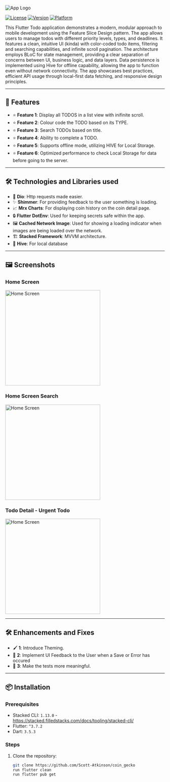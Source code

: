 ![App Logo](https://cdn.prod.website-files.com/64c2a942390de869d73c144c/652ff485558d6fef7814a40b_CartonCloud_Logo_white_text%201.svg) <!-- Replace with your app logo URL -->

[![License](https://img.shields.io/github/license/username/repository)](LICENSE)
[![Version](https://img.shields.io/badge/version-1.0.0-blue)]()
[![Platform](https://img.shields.io/badge/platform-iOS%20%7C%20Android-brightgreen)]()

This Flutter Todo application demonstrates a modern, modular approach to mobile development using the Feature Slice Design pattern. The app allows users to manage todos with different priority levels, types, and deadlines. It features a clean, intuitive UI (kinda) with color-coded todo items, filtering and searching capabilities, and infinite scroll pagination. The architecture employs BLoC for state management, providing a clear separation of concerns between UI, business logic, and data layers. Data persistence is implemented using Hive for offline capability, allowing the app to function even without network connectivity. The app showcases best practices, efficient API usage through local-first data fetching, and responsive design principles.

---

## 🚀 Features

- ⭐ **Feature 1**: Display all TODOS in a list view with inifinite scroll.
- ⭐ **Feature 2**: Colour code the TODO based on its TYPE.
- ⭐ **Feature 3**: Search TODOs based on title.
- ⭐ **Feature 4**: Ability to complete a TODO.
- ⭐ **Feature 5**: Supports offline mode, utilizing HIVE for Local Storage.
- ⭐ **Feature 6**: Optimized performance to check Local Storage for data before going to the server.


---

## 🛠️ Technologies and Libraries used

- 📡 **Dio**: Http requests made easier.
- ✨ **Shimmer**: For providing feedback to the user something is loading.
- 📈 **Mrx Charts**: For displaying coin history on the coin detail page.
- 🔒 **Flutter DotEnv**: Used for keeping secrets safe within the app.
- 🖼️ **Cached Network Image**: Used for showing a loading indicator when images are being loaded over the network.
- 🏗️ **Stacked Framework**: MVVM architecture.
- 🐝 **Hive**: For local database

---

## 🖼️ Screenshots

### Home Screen
<img src="https://github.com/user-attachments/assets/d0601367-caa4-4550-8379-67826606783a" alt="Home Screen" width="300"/>

### Home Screen Search
<img src="https://github.com/user-attachments/assets/b7c459e1-22a2-4ec3-b200-535e79c938ea" alt="Home Screen" width="300"/>

### Todo Detail - Urgent Todo
<img src="https://github.com/user-attachments/assets/26b72c54-5966-402d-ac3d-7cd835e2f0ed" alt="Home Screen" width="300"/>

---

## 🛠️ Enhancements and Fixes

- 🖌️ **1**: Introduce Theming.
- 🎨 **2**: Implement UI Feedback to the User when a Save or Error has occured
- 🧪 **3**: Make the tests more meaningful.


---


## 📦 Installation

### Prerequisites
- Stacked CLI: `1.13.0` - https://stacked.filledstacks.com/docs/tooling/stacked-cli/
- Flutter: `^3.7.2`
- Dart: `3.5.3`

### Steps
1. Clone the repository:
   ```bash
   git clone https://github.com/Scott-Atkinson/coin_gecko
   run flutter clean
   run flutter pub get
